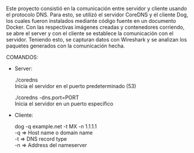Este proyecto consistió en la comunicación entre servidor y cliente usando el protocolo DNS. Para esto, se utilizó el servidor CoreDNS y el cliente
Dog, los cuales fueron instalados mediante código fuente en un documento Docker. Con las respectivas imágenes creadas y contenedores corriendo, se abre 
el server y con el cliente se establece la comunicación con el servidor. Teniendo esto, se capturan datos con Wireshark y se analizan los paquetes 
generados con la comunicación hecha.

COMANDOS:

- Server:

    ./coredns \
        Inicia el servidor en el puerto predeterminado (53)

    ./coredns -dns.port=PORT \
        Inicia el servidor en un puerto específico

- Cliente:

    dog -q example.net -t MX -n 1.1.1.1 \
        -q => Host name o domain name \
        -t => DNS record type \
        -n => Address del nameserver

